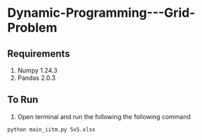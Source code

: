 # Dynamic-Programming---Grid-Problem


## Requirements
1. Numpy 1.24.3
2. Pandas 2.0.3



## To Run
1. Open terminal and run the following the following command
```
python main_iitm.py 5x5.xlsx
```


